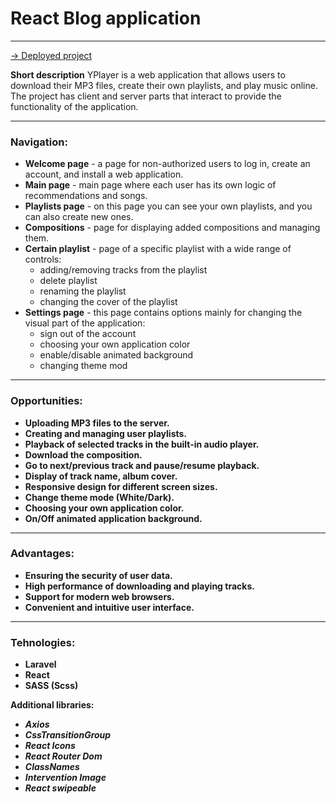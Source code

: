 # React Blog application
___

[-> Deployed project](https://www.youtube.com/watch?v=DFk0d5aIHu4&ab_channel=DeProg)

**Short description**
YPlayer is a web application that allows users to download their MP3 files, create their own playlists, and play music online. The project has client and server parts that interact to provide the functionality of the application.

___

### Navigation:
+ **Welcome page** - a page for non-authorized users to log in, create an account, and install a web application.
+ **Main page** - main page where each user has its own logic of recommendations and songs.
+ **Playlists page** - on this page you can see your own playlists, and you can also create new ones.
+ **Compositions** - page for displaying added compositions and managing them.
+ **Certain playlist** - page of a specific playlist with a wide range of controls:
  + adding/removing tracks from the playlist
  + delete playlist
  + renaming the playlist
  + changing the cover of the playlist
+ **Settings page** - this page contains options mainly for changing the visual part of the application:
  + sign out of the account
  + choosing your own application color
  + enable/disable animated background
  + changing theme mod

___

### Opportunities:
+ **Uploading MP3 files to the server.**
+ **Creating and managing user playlists.**
+ **Playback of selected tracks in the built-in audio player.**
+ **Download the composition.**
+ **Go to next/previous track and pause/resume playback.**
+ **Display of track name, album cover.**
+ **Responsive design for different screen sizes.**
+ **Change theme mode (White/Dark).**
+ **Сhoosing your own application color.**
+ **On/Off animated application background.**

___

### Advantages:
+ **Ensuring the security of user data.**
+ **High performance of downloading and playing tracks.**
+ **Support for modern web browsers.**
+ **Convenient and intuitive user interface.**

___

### Tehnologies:
+ **Laravel**
+ **React**
+ **SASS (Scss)**

**Additional libraries:**
+ ***Axios***
+ ***CssTransitionGroup***
+ ***React Icons***
+ ***React Router Dom***
+ ***ClassNames***
+ ***Intervention Image***
+ ***React swipeable***
